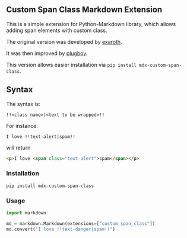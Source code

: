 ## Custom Span Class Markdown Extension

This is a simple extension for Python-Markdown library, which allows adding span elements with custom class.

The original version was developed by [exaroth](https://github.com/exaroth/mdx_custom_span_class).

It was then improved by [plugboy](https://github.com/plugboy/mdx_custom_span_class).

This version allows easier installation via `pip install mdx-custom-span-class`.

## Syntax

The syntax is:
```
!!<class name>|<text to be wrapped>!!
```
For instance:

```shell
I love !!text-alert|spam!!
```
will return

```html
<p>I love <span class="text-alert">spam</span></p>
```

### Installation

```shell
pip install mdx-custom-span-class
```

### Usage

```python
import markdown

md = markdown.Markdown(extensions=["custom_span_class"])
md.convert("I love !!text-danger|spam!!")

```